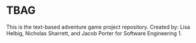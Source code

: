 # TBAG
This is the text-based adventure game project repository.
Created by: Lisa Helbig, Nicholas Sharrett, and Jacob Porter for Software Engineering 1.
